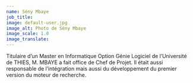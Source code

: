 ```yaml
---
name: Sény Mbaye
job_title:
image: default-user.jpg
image_alt: Photo de Sény Mbaye
image_scale: 1.0
image_translate:
---
```


Titulaire d’un Master en Informatique Option Génie Logiciel de l’Université de THIES, M. MBAYE a fait office de Chef de Projet. Il était aussi responsable de l’intégration mais aussi du développement du premier version du moteur de recherche.
